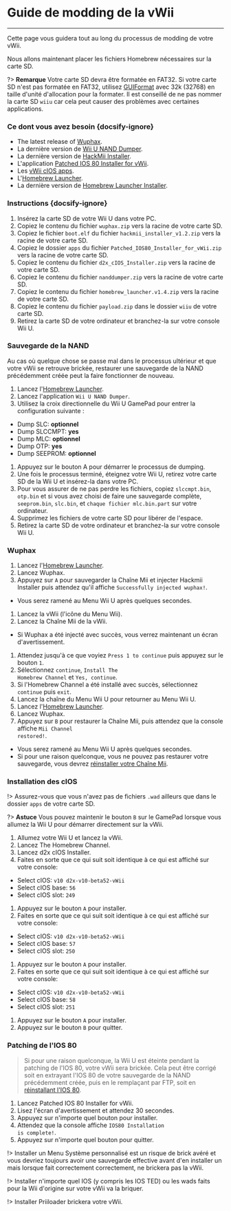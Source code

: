 # Guide de modding de la vWii
---
Cette page vous guidera tout au long du processus de modding de votre vWii.

Nous allons maintenant placer les fichiers Homebrew nécessaires sur la carte SD.

?> **Remarque** Votre carte SD devra être formatée en FAT32. Si votre carte SD n'est pas formatée en FAT32, utilisez [GUIFormat](https://web.archive.org/web/20200930150014/http://www.ridgecrop.demon.co.uk/guiformat.exe) avec 32k (32768) en taille d'unité d'allocation pour la formater. Il est conseillé de ne pas nommer la carte SD `wiiu` car cela peut causer des problèmes avec certaines applications.

### Ce dont vous avez besoin {docsify-ignore}

- The latest release of [Wuphax](https://wiiubru.com/appstore/zips/wuphax.zip).
- La dernière version de [Wii U NAND Dumper](https://github.com/koolkdev/wiiu-nanddumper/releases/latest).
- La dernière version de [HackMii Installer](https://bootmii.org/download/).
- L'application <a href="docs/files/Patched_IOS80_Installer_for_vWii.zip" download>Patched IOS 80 Installer for vWii</a>.
- Les <a href ="docs/files/d2x_cIOS_Installer.zip" download>vWii cIOS apps</a>.
- L'[Homebrew Launcher](https://github.com/dimok789/homebrew_launcher/releases/download/1.4/homebrew_launcher.v1.4.zip).
- La dernière version de [Homebrew Launcher Installer](https://github.com/wiiu-env/homebrew_launcher_installer/releases/download/v1.4/payload.zip).

### Instructions {docsify-ignore}

1. Insérez la carte SD de votre Wii U dans votre PC.
1. Copiez le contenu du fichier `wuphax.zip` vers la racine de votre carte SD.
1. Copiez le fichier `boot.elf` du fichier <code>hackmii_<wbr>installer_<wbr>v1.2<wbr>.zip</code> vers la racine de votre carte SD.
1. Copiez le dossier `apps` du fichier <code>Patched_<wbr>IOS80_<wbr>Installer_<wbr>for_<wbr>vWii<wbr>.zip</code> vers la racine de votre carte SD.
1. Copiez le contenu du fichier <code>d2x_<wbr>cIOS_<wbr>Installer<wbr>.zip</code> vers la racine de votre carte SD.
1. Copiez le contenu du fichier `nanddumper.zip` vers la racine de votre carte SD.
1. Copiez le contenu du fichier <code>homebrew_<wbr>launcher.<wbr>v1.4.zip</code> vers la racine de votre carte SD.
1. Copiez le contenu du fichier `payload.zip` dans le dossier `wiiu` de votre carte SD.
1. Retirez la carte SD de votre ordinateur et branchez-la sur votre console Wii U.

### Sauvegarde de la NAND

Au cas où quelque chose se passe mal dans le processus ultérieur et que votre vWii se retrouve brickée, restaurer une sauvegarde de la NAND précédemment créée peut la faire fonctionner de nouveau.

1. Lancez l'[Homebrew Launcher](vwii/browser-exploit).
1. Lancez l'application `Wii U NAND Dumper`.
1. Utilisez la croix directionnelle du Wii U GamePad pour entrer la configuration suivante :
 - Dump SLC: **optionnel**
 - Dump SLCCMPT: **yes**
 - Dump MLC: **optionnel**
 - Dump OTP: **yes**
 - Dump SEEPROM: **optionnel**
1. Appuyez sur le bouton A pour démarrer le processus de dumping.
1. Une fois le processus terminé, éteignez votre Wii U, retirez votre carte SD de la Wii U et insérez-la dans votre PC.
1. Pour vous assurer de ne pas perdre les fichiers, copiez `slccmpt.bin`, `otp.bin` et si vous avez choisi de faire une sauvegarde complète, `seeprom.bin`, `slc.bin`, et `chaque fichier mlc.bin.part` sur votre ordinateur.
1. Supprimez les fichiers de votre carte SD pour libérer de l'espace.
1. Retirez la carte SD de votre ordinateur et branchez-la sur votre console Wii U.

### Wuphax

1. Lancez l'[Homebrew Launcher](vwii/browser-exploit).
1. Lancez Wuphax.
1. Appuyez sur `A` pour sauvegarder la Chaîne Mii et injecter Hackmii Installer puis attendez qu'il affiche <code>Successfully <wbr>injected <wbr>wuphax!</code>.
 - Vous serez ramené au Menu Wii U après quelques secondes.
1. Lancez la vWii (l'icône du Menu Wii).
1. Lancez la Chaîne Mii de la vWii.
 - Si Wuphax a été injecté avec succès, vous verrez maintenant un écran d'avertissement.
1. Attendez jusqu'à ce que voyiez `Press 1 to continue` puis appuyez sur le bouton `1`.
1. Sélectionnez `continue`, <code>Install <wbr>The <wbr>Homebrew <wbr>Channel</code> et `Yes, continue`.
1. Si l'Homebrew Channel a été installé avec succès, sélectionnez `continue` puis `exit`.
1. Lancez la chaîne du Menu Wii U pour retourner au Menu Wii U.
1. Lancez l'[Homebrew Launcher](vwii/browser-exploit).
1. Lancez Wuphax.
1. Appuyez sur `B` pour restaurer la Chaîne Mii, puis attendez que la console affiche <code>Mii <wbr>Channel <wbr>restored!</code>.
 - Vous serez ramené au Menu Wii U après quelques secondes.
 - Si pour une raison quelconque, vous ne pouvez pas restaurer votre sauvegarde, vous devrez [réinstaller votre Chaîne Mii](recover-vwii-ioses-channels).

### Installation des cIOS

!> Assurez-vous que vous n'avez pas de fichiers `.wad` ailleurs que dans le dossier `apps` de votre carte SD.

?> **Astuce** Vous pouvez maintenir le bouton `B` sur le GamePad lorsque vous allumez la Wii U pour démarrer directement sur la vWii.

1. Allumez votre Wii U et lancez la vWii.
1. Lancez The Homebrew Channel.
1. Lancez d2x cIOS Installer.
1. Faites en sorte que ce qui suit soit identique à ce qui est affiché sur votre console:
 - Select cIOS: `v10 d2x-v10-beta52-vWii`
 - Select cIOS base: `56`
 - Select cIOS slot: `249`
1. Appuyez sur le bouton `A` pour installer.
1. Faites en sorte que ce qui suit soit identique à ce qui est affiché sur votre console:
 - Select cIOS: `v10 d2x-v10-beta52-vWii`
 - Select cIOS base: `57`
 - Select cIOS slot: `250`
1. Appuyez sur le bouton `A` pour installer.
1. Faites en sorte que ce qui suit soit identique à ce qui est affiché sur votre console:
 - Select cIOS: `v10 d2x-v10-beta52-vWii`
 - Select cIOS base: `58`
 - Select cIOS slot: `251`
1. Appuyez sur le bouton `A` pour installer.
1. Appuyez sur le bouton `B` pour quitter.

### Patching de l'IOS 80

> Si pour une raison quelconque, la Wii U est éteinte pendant la patching de l'IOS 80, votre vWii sera brickée. Cela peut être corrigé soit en extrayant l'IOS 80 de votre sauvegarde de la NAND précédemment créée, puis en le remplaçant par FTP, soit en [réinstallant l'IOS 80](recover-vwii-ioses-channels).

1. Lancez Patched IOS 80 Installer for vWii.
1. Lisez l'écran d'avertissement et attendez 30 secondes.
1. Appuyez sur n'importe quel bouton pour installer.
1. Attendez que la console affiche <code>IOS80 <wbr>Installation <wbr>is <wbr>complete!</code>.
1. Appuyez sur n'importe quel bouton pour quitter.

!> Installer un Menu Système personnalisé est un risque de brick avéré et vous devriez toujours avoir une sauvegarde effective avant d'en installer un mais lorsque fait correctement correctement, ne brickera pas la vWii.

!> Installer n'importe quel IOS (y compris les IOS TED) ou les wads faits pour la Wii d'origine sur votre vWii va la briquer.

!> Installer Priiloader brickera votre vWii.
